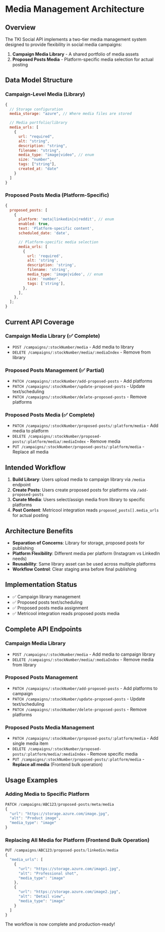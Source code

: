 # Media Management Architecture

## Overview

The TKI Social API implements a two-tier media management system designed to provide flexibility in social media campaigns:

1. **Campaign Media Library** - A shared portfolio of media assets
2. **Proposed Posts Media** - Platform-specific media selection for actual posting

## Data Model Structure

### Campaign-Level Media (Library)

```javascript
{
  // Storage configuration
  media_storage: "azure", // Where media files are stored

  // Media portfolio/library
  media_urls: [
    {
      url: "required",
      alt: "string",
      description: "string",
      filename: "string",
      media_type: "image|video", // enum
      size: "number",
      tags: ["string"],
      created_at: "date"
    }
  ]
}
```

### Proposed Posts Media (Platform-Specific)

```javascript
{
  proposed_posts: [
    {
      platform: 'meta|linkedin|x|reddit', // enum
      enabled: true,
      text: 'Platform-specific content',
      scheduled_date: 'date',

      // Platform-specific media selection
      media_urls: [
        {
          url: 'required',
          alt: 'string',
          description: 'string',
          filename: 'string',
          media_type: 'image|video', // enum
          size: 'number',
          tags: ['string'],
        },
      ],
    },
  ];
}
```

## Current API Coverage

### Campaign Media Library (✅ Complete)

- `POST /campaigns/:stockNumber/media` - Add media to library
- `DELETE /campaigns/:stockNumber/media/:mediaIndex` - Remove from library

### Proposed Posts Management (✅ Partial)

- `PATCH /campaigns/:stockNumber/add-proposed-posts` - Add platforms
- `PATCH /campaigns/:stockNumber/update-proposed-posts` - Update text/scheduling
- `PATCH /campaigns/:stockNumber/delete-proposed-posts` - Remove platforms

### Proposed Posts Media (✅ Complete)

- `PATCH /campaigns/:stockNumber/proposed-posts/:platform/media` - Add media to platform
- `DELETE /campaigns/:stockNumber/proposed-posts/:platform/media/:mediaIndex` - Remove media
- `PUT /campaigns/:stockNumber/proposed-posts/:platform/media` - Replace all media

## Intended Workflow

1. **Build Library**: Users upload media to campaign library via `/media` endpoint
2. **Create Posts**: Users create proposed posts for platforms via `/add-proposed-posts`
3. **Curate Media**: Users select/assign media from library to specific platforms
4. **Post Content**: Metricool integration reads `proposed_posts[].media_urls` for actual posting

## Architecture Benefits

- **Separation of Concerns**: Library for storage, proposed posts for publishing
- **Platform Flexibility**: Different media per platform (Instagram vs LinkedIn needs)
- **Reusability**: Same library asset can be used across multiple platforms
- **Workflow Control**: Clear staging area before final publishing

## Implementation Status

- ✅ Campaign library management
- ✅ Proposed posts text/scheduling
- ✅ Proposed posts media assignment
- ✅ Metricool integration reads proposed posts media

## Complete API Endpoints

### Campaign Media Library

- `POST /campaigns/:stockNumber/media` - Add media to campaign library
- `DELETE /campaigns/:stockNumber/media/:mediaIndex` - Remove media from library

### Proposed Posts Management

- `PATCH /campaigns/:stockNumber/add-proposed-posts` - Add platforms to campaign
- `PATCH /campaigns/:stockNumber/update-proposed-posts` - Update text/scheduling
- `PATCH /campaigns/:stockNumber/delete-proposed-posts` - Remove platforms

### Proposed Posts Media Management

- `PATCH /campaigns/:stockNumber/proposed-posts/:platform/media` - Add single media item
- `DELETE /campaigns/:stockNumber/proposed-posts/:platform/media/:mediaIndex` - Remove specific media
- `PUT /campaigns/:stockNumber/proposed-posts/:platform/media` - **Replace all media** (Frontend bulk operation)

## Usage Examples

### Adding Media to Specific Platform

```javascript
PATCH /campaigns/ABC123/proposed-posts/meta/media
{
  "url": "https://storage.azure.com/image.jpg",
  "alt": "Product image",
  "media_type": "image"
}
```

### Replacing All Media for Platform (Frontend Bulk Operation)

```javascript
PUT /campaigns/ABC123/proposed-posts/linkedin/media
{
  "media_urls": [
    {
      "url": "https://storage.azure.com/image1.jpg",
      "alt": "Professional shot",
      "media_type": "image"
    },
    {
      "url": "https://storage.azure.com/image2.jpg",
      "alt": "Detail view",
      "media_type": "image"
    }
  ]
}
```

The workflow is now complete and production-ready!
